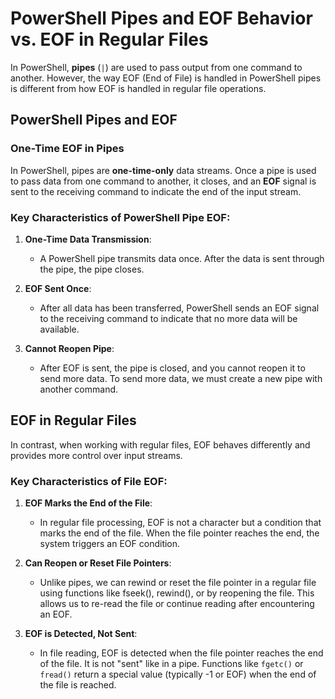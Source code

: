 # PowerShell Pipes and EOF Behavior vs. EOF in Regular Files

In PowerShell, **pipes** (`|`) are used to pass output from one command to another. However, the way EOF (End of File) is handled in PowerShell pipes is different from how EOF is handled in regular file operations.

## PowerShell Pipes and EOF

### One-Time EOF in Pipes

In PowerShell, pipes are **one-time-only** data streams. Once a pipe is used to pass data from one command to another, it closes, and an **EOF** signal is sent to the receiving command to indicate the end of the input stream.

### Key Characteristics of PowerShell Pipe EOF:

1. **One-Time Data Transmission**: 
   - A PowerShell pipe transmits data once. After the data is sent through the pipe, the pipe closes.
   
2. **EOF Sent Once**: 
   - After all data has been transferred, PowerShell sends an EOF signal to the receiving command to indicate that no more data will be available.
   
3. **Cannot Reopen Pipe**: 
   - After EOF is sent, the pipe is closed, and you cannot reopen it to send more data. To send more data, we must create a new pipe with another command.

## EOF in Regular Files

In contrast, when working with regular files, EOF behaves differently and provides more control over input streams.

### Key Characteristics of File EOF:

1. **EOF Marks the End of the File**:
    - In regular file processing, EOF is not a character but a condition that marks the end of the file. When the file pointer reaches the end, the system triggers an EOF condition.
  
2. **Can Reopen or Reset File Pointers**:
    - Unlike pipes, we can rewind or reset the file pointer in a regular file using functions like fseek(), rewind(), or by reopening the file.
    This allows us to re-read the file or continue reading after encountering an EOF.

3. **EOF is Detected, Not Sent**:
    - In file reading, EOF is detected when the file pointer reaches the end of the file. It is not "sent" like in a pipe. Functions like `fgetc()` or `fread()` return a special value (typically -1 or EOF) when the end of the file is reached.